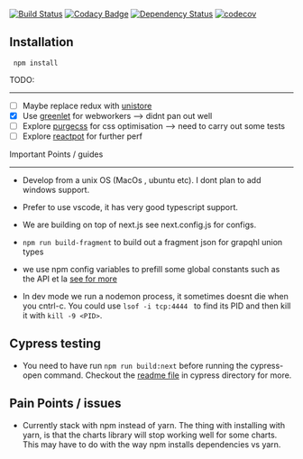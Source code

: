 [![Build Status](https://travis-ci.org/devinit/datahub.svg?branch=master)](https://travis-ci.org/devinit/datahub)
[![Codacy Badge](https://api.codacy.com/project/badge/Grade/73e243adf7f946208ae9bc8f892ed618)](https://www.codacy.com/app/epicallan/datahub?utm_source=github.com&amp;utm_medium=referral&amp;utm_content=devinit/datahub&amp;utm_campaign=Badge_Grade)
[![Dependency Status](https://gemnasium.com/badges/github.com/devinit/datahub.svg)](https://gemnasium.com/github.com/devinit/datahub)
[![codecov](https://codecov.io/gh/devinit/datahub/branch/master/graph/badge.svg)](https://codecov.io/gh/devinit/datahub)

Installation
-------------

```
 npm install

```

TODO:
_________

- [ ] Maybe replace redux with [unistore](https://github.com/developit/unistore)
- [x] Use [greenlet](https://github.com/developit/greenlet) for webworkers --> didnt pan out well
- [ ] Explore [purgecss](https://github.com/FullHuman/purgecss) for css optimisation --> need to carry out some tests
- [ ] Explore [reactpot](https://github.com/reactopt/reactopt) for further perf

Important Points / guides

------------------------

- Develop from a unix OS (MacOs , ubuntu etc). I dont plan to add windows support.

- Prefer to use vscode, it has very good typescript support.

- We are building on top of next.js see next.config.js for configs.

- `` npm run build-fragment `` to build out a fragment json for grapqhl union types

- we use npm config variables to prefill some global constants such as the API et la [see for more](http://www.marcusoft.net/2015/08/npm-scripting-configs-and-arguments.html#npm-configuration)

- In dev mode we run a nodemon process, it sometimes doesnt die when you cntrl-c. You could use
```lsof -i tcp:4444 ``` to find its PID and then kill it with ``` kill -9 <PID> ```.

Cypress testing
-------

- You need to have run `npm run build:next` before running the cypress-open command. Checkout the [readme file](https://github.com/devinit/datahub/tree/cypress/cypress) in cypress directory for more.



Pain Points / issues
--------------

- Currently stack with npm instead of yarn.
The thing with installing with yarn, is that the charts library will stop working well for some charts. This
may have to do with the way npm installs dependencies vs yarn.

